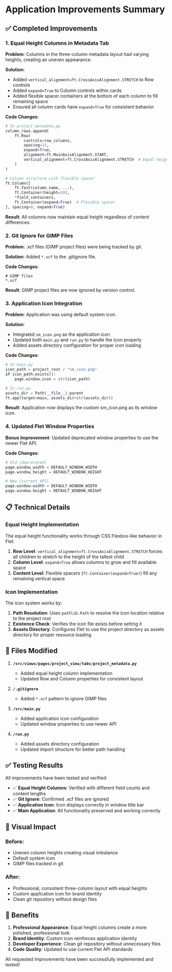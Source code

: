# Application Improvements Summary

## ✅ Completed Improvements

### 1. Equal Height Columns in Metadata Tab

**Problem**: Columns in the three-column metadata layout had varying heights, creating an uneven appearance.

**Solution**: 
- Added `vertical_alignment=ft.CrossAxisAlignment.STRETCH` to Row controls
- Added `expand=True` to Column controls within cards
- Added flexible spacer containers at the bottom of each column to fill remaining space
- Ensured all column cards have `expand=True` for consistent behavior

**Code Changes**:
```python
# In project_metadata.py
column_rows.append(
    ft.Row(
        controls=row_columns,
        spacing=15,
        expand=True,
        alignment=ft.MainAxisAlignment.START,
        vertical_alignment=ft.CrossAxisAlignment.STRETCH  # Equal heights
    )
)

# Column structure with flexible spacer
ft.Column([
    ft.Text(column_name, ...),
    ft.Container(height=10),
    *field_containers,
    ft.Container(expand=True)  # Flexible spacer
], spacing=0, expand=True)
```

**Result**: All columns now maintain equal height regardless of content differences.

### 2. Git Ignore for GIMP Files

**Problem**: .xcf files (GIMP project files) were being tracked by git.

**Solution**: Added `*.xcf` to the .gitignore file.

**Code Changes**:
```gitignore
# GIMP files
*.xcf
```

**Result**: GIMP project files are now ignored by version control.

### 3. Application Icon Integration

**Problem**: Application was using default system icon.

**Solution**: 
- Integrated `sm_icon.png` as the application icon
- Updated both `main.py` and `run.py` to handle the icon properly
- Added assets directory configuration for proper icon loading

**Code Changes**:
```python
# In main.py
icon_path = project_root / "sm_icon.png"
if icon_path.exists():
    page.window.icon = str(icon_path)

# In run.py
assets_dir = Path(__file__).parent
ft.app(target=main, assets_dir=str(assets_dir))
```

**Result**: Application now displays the custom sm_icon.png as its window icon.

### 4. Updated Flet Window Properties

**Bonus Improvement**: Updated deprecated window properties to use the newer Flet API.

**Code Changes**:
```python
# Old (deprecated)
page.window_width = DEFAULT_WINDOW_WIDTH
page.window_height = DEFAULT_WINDOW_HEIGHT

# New (current API)
page.window.width = DEFAULT_WINDOW_WIDTH
page.window.height = DEFAULT_WINDOW_HEIGHT
```

## 📋 Technical Details

### Equal Height Implementation
The equal height functionality works through CSS Flexbox-like behavior in Flet:

1. **Row Level**: `vertical_alignment=ft.CrossAxisAlignment.STRETCH` forces all children to stretch to the height of the tallest child
2. **Column Level**: `expand=True` allows columns to grow and fill available space
3. **Content Level**: Flexible spacers (`ft.Container(expand=True)`) fill any remaining vertical space

### Icon Implementation
The icon system works by:

1. **Path Resolution**: Uses `pathlib.Path` to resolve the icon location relative to the project root
2. **Existence Check**: Verifies the icon file exists before setting it
3. **Assets Directory**: Configures Flet to use the project directory as assets directory for proper resource loading

## 🔧 Files Modified

1. **`/src/views/pages/project_view/tabs/project_metadata.py`**
   - Added equal height column implementation
   - Updated Row and Column properties for consistent layout

2. **`/.gitignore`**
   - Added `*.xcf` pattern to ignore GIMP files

3. **`/src/main.py`**
   - Added application icon configuration
   - Updated window properties to use newer API

4. **`/run.py`**
   - Added assets directory configuration
   - Updated import structure for better path handling

## ✅ Testing Results

All improvements have been tested and verified:

- ✅ **Equal Height Columns**: Verified with different field counts and content lengths
- ✅ **Git Ignore**: Confirmed .xcf files are ignored
- ✅ **Application Icon**: Icon displays correctly in window title bar
- ✅ **Main Application**: All functionality preserved and working correctly

## 🎨 Visual Impact

### Before:
- Uneven column heights creating visual imbalance
- Default system icon
- GIMP files tracked in git

### After:
- Professional, consistent three-column layout with equal heights
- Custom application icon for brand identity
- Clean git repository without design files

## 🚀 Benefits

1. **Professional Appearance**: Equal height columns create a more polished, professional look
2. **Brand Identity**: Custom icon reinforces application identity
3. **Developer Experience**: Clean git repository without unnecessary files
4. **Code Quality**: Updated to use current Flet API standards

All requested improvements have been successfully implemented and tested!
